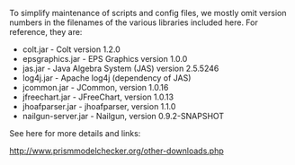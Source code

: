 To simplify maintenance of scripts and config files, we mostly omit version numbers in the filenames of the various libraries included here. For reference, they are:

* colt.jar - Colt version 1.2.0
* epsgraphics.jar - EPS Graphics version 1.0.0
* jas.jar - Java Algebra System (JAS) version 2.5.5246
* log4j.jar - Apache log4j (dependency of JAS)
* jcommon.jar - JCommon, version 1.0.16
* jfreechart.jar - JFreeChart, version 1.0.13
* jhoafparser.jar - jhoafparser, version 1.1.0
* nailgun-server.jar - Nailgun, version 0.9.2-SNAPSHOT

See here for more details and links:

http://www.prismmodelchecker.org/other-downloads.php
